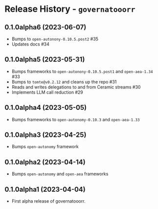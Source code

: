 # Release History - `governatooorr`

## 0.1.0alpha6 (2023-06-07)

- Bumps to `open-autonony-0.10.5.post2` #35
- Updates docs #34

## 0.1.0alpha5 (2023-05-31)

- Bumps frameworks to `open-autonony-0.10.5.post1` and `open-aea-1.34` #33
- Bumps to `tomte@v0.2.12` and cleans up the repo #31
- Reads and writes delegations to and from Ceramic streams #30
- Implements LLM call reduction #29

## 0.1.0alpha4 (2023-05-05)

- Bumps frameworks to `open-autonomy-0.10.3` and `open-aea-1.33`

## 0.1.0alpha3 (2023-04-25)

- Bumps `open-autonomy` framework

## 0.1.0alpha2 (2023-04-14)

- Bumps `open-autonomy` and `open-aea` frameworks

## 0.1.0alpha1 (2023-04-04)

- First alpha release of governatooorr.
